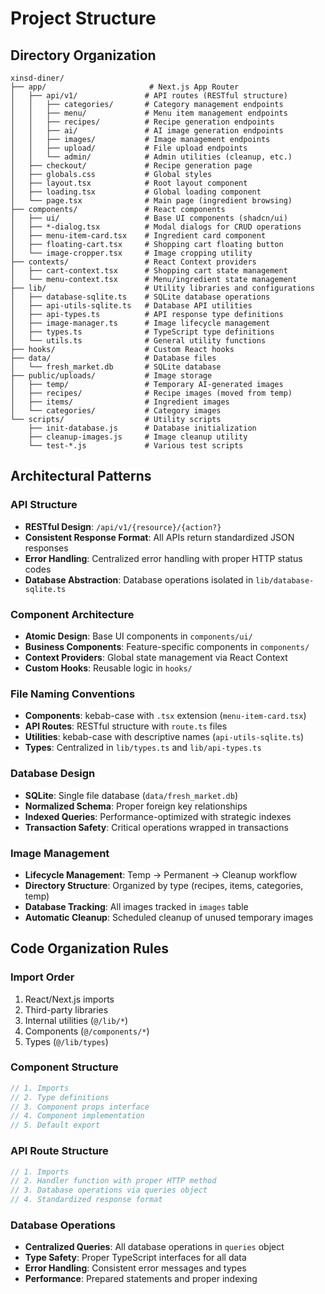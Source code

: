 # Project Structure

## Directory Organization

```
xinsd-diner/
├── app/                       # Next.js App Router
│   ├── api/v1/               # API routes (RESTful structure)
│   │   ├── categories/       # Category management endpoints
│   │   ├── menu/             # Menu item management endpoints
│   │   ├── recipes/          # Recipe generation endpoints
│   │   ├── ai/               # AI image generation endpoints
│   │   ├── images/           # Image management endpoints
│   │   ├── upload/           # File upload endpoints
│   │   └── admin/            # Admin utilities (cleanup, etc.)
│   ├── checkout/             # Recipe generation page
│   ├── globals.css           # Global styles
│   ├── layout.tsx            # Root layout component
│   ├── loading.tsx           # Global loading component
│   └── page.tsx              # Main page (ingredient browsing)
├── components/               # React components
│   ├── ui/                   # Base UI components (shadcn/ui)
│   ├── *-dialog.tsx          # Modal dialogs for CRUD operations
│   ├── menu-item-card.tsx    # Ingredient card component
│   ├── floating-cart.tsx     # Shopping cart floating button
│   └── image-cropper.tsx     # Image cropping utility
├── contexts/                 # React Context providers
│   ├── cart-context.tsx      # Shopping cart state management
│   └── menu-context.tsx      # Menu/ingredient state management
├── lib/                      # Utility libraries and configurations
│   ├── database-sqlite.ts    # SQLite database operations
│   ├── api-utils-sqlite.ts   # Database API utilities
│   ├── api-types.ts          # API response type definitions
│   ├── image-manager.ts      # Image lifecycle management
│   ├── types.ts              # TypeScript type definitions
│   └── utils.ts              # General utility functions
├── hooks/                    # Custom React hooks
├── data/                     # Database files
│   └── fresh_market.db       # SQLite database
├── public/uploads/           # Image storage
│   ├── temp/                 # Temporary AI-generated images
│   ├── recipes/              # Recipe images (moved from temp)
│   ├── items/                # Ingredient images
│   └── categories/           # Category images
└── scripts/                  # Utility scripts
    ├── init-database.js      # Database initialization
    ├── cleanup-images.js     # Image cleanup utility
    └── test-*.js             # Various test scripts
```

## Architectural Patterns

### API Structure
- **RESTful Design**: `/api/v1/{resource}/{action?}`
- **Consistent Response Format**: All APIs return standardized JSON responses
- **Error Handling**: Centralized error handling with proper HTTP status codes
- **Database Abstraction**: Database operations isolated in `lib/database-sqlite.ts`

### Component Architecture
- **Atomic Design**: Base UI components in `components/ui/`
- **Business Components**: Feature-specific components in `components/`
- **Context Providers**: Global state management via React Context
- **Custom Hooks**: Reusable logic in `hooks/`

### File Naming Conventions
- **Components**: kebab-case with `.tsx` extension (`menu-item-card.tsx`)
- **API Routes**: RESTful structure with `route.ts` files
- **Utilities**: kebab-case with descriptive names (`api-utils-sqlite.ts`)
- **Types**: Centralized in `lib/types.ts` and `lib/api-types.ts`

### Database Design
- **SQLite**: Single file database (`data/fresh_market.db`)
- **Normalized Schema**: Proper foreign key relationships
- **Indexed Queries**: Performance-optimized with strategic indexes
- **Transaction Safety**: Critical operations wrapped in transactions

### Image Management
- **Lifecycle Management**: Temp → Permanent → Cleanup workflow
- **Directory Structure**: Organized by type (recipes, items, categories, temp)
- **Database Tracking**: All images tracked in `images` table
- **Automatic Cleanup**: Scheduled cleanup of unused temporary images

## Code Organization Rules

### Import Order
1. React/Next.js imports
2. Third-party libraries
3. Internal utilities (`@/lib/*`)
4. Components (`@/components/*`)
5. Types (`@/lib/types`)

### Component Structure
```typescript
// 1. Imports
// 2. Type definitions
// 3. Component props interface
// 4. Component implementation
// 5. Default export
```

### API Route Structure
```typescript
// 1. Imports
// 2. Handler function with proper HTTP method
// 3. Database operations via queries object
// 4. Standardized response format
```

### Database Operations
- **Centralized Queries**: All database operations in `queries` object
- **Type Safety**: Proper TypeScript interfaces for all data
- **Error Handling**: Consistent error messages and types
- **Performance**: Prepared statements and proper indexing